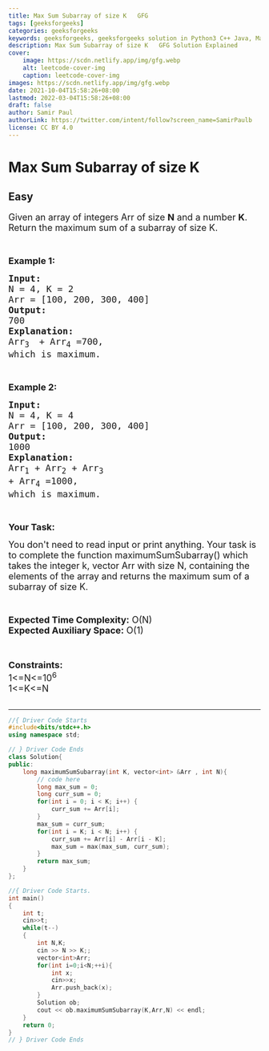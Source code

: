 ```yaml
---
title: Max Sum Subarray of size K   GFG
tags: [geeksforgeeks]
categories: geeksforgeeks
keywords: geeksforgeeks, geeksforgeeks solution in Python3 C++ Java, Max Sum Subarray of size K - GFG solution
description: Max Sum Subarray of size K   GFG Solution Explained
cover:
    image: https://scdn.netlify.app/img/gfg.webp
    alt: leetcode-cover-img
    caption: leetcode-cover-img
images: https://scdn.netlify.app/img/gfg.webp
date: 2021-10-04T15:58:26+08:00
lastmod: 2022-03-04T15:58:26+08:00
draft: false
author: Samir Paul
authorLink: https://twitter.com/intent/follow?screen_name=SamirPaulb
license: CC BY 4.0
---
```



# Max Sum Subarray of size K
## Easy
<div class="problems_problem_content__Xm_eO"><p><span style="font-size:18px">Given an array of integers Arr of size <strong>N</strong> and a number <strong>K</strong>. Return&nbsp;the maximum sum of a subarray of size K.</span></p>

<p>&nbsp;</p>

<p><strong><span style="font-size:18px">Example 1:</span></strong></p>

<pre><strong><span style="font-size:18px">Input:</span></strong>
<span style="font-size:18px">N = 4, K = 2
Arr = [100, 200, 300, 400]</span>
<strong><span style="font-size:18px">Output:</span></strong>
<span style="font-size:18px">700</span>
<strong><span style="font-size:18px">Explanation:</span></strong>
<span style="font-size:18px">Arr<sub>3 </sub> + Arr<sub>4</sub> =700,</span>
<span style="font-size:18px">which is maximum.</span></pre>

<p>&nbsp;</p>

<p><strong><span style="font-size:18px">Example 2:</span></strong></p>

<pre><strong><span style="font-size:18px">Input:</span></strong>
<span style="font-size:18px">N = 4, K = 4</span>
<span style="font-size:18px">Arr = [100, 200, 300, 400]</span>
<strong><span style="font-size:18px">Output:</span></strong>
<span style="font-size:18px">1000</span>
<strong><span style="font-size:18px">Explanation:</span></strong>
<span style="font-size:18px">Arr<sub>1</sub> + Arr<sub>2</sub> + Arr<sub>3 </sub> 
+ Arr<sub>4</sub> =1000,</span>
<span style="font-size:18px">which is maximum.</span></pre>

<p>&nbsp;</p>

<p><strong><span style="font-size:18px">Your Task:</span></strong></p>

<p><span style="font-size:18px">You don't need to read input or print anything. Your task is to complete the function maximumSumSubarray() which takes the integer k, vector Arr with size N,&nbsp;containing the elements of the array and returns the&nbsp;maximum sum of a subarray of size K.</span></p>

<p>&nbsp;</p>

<p><span style="font-size:18px"><strong>Expected Time Complexity:</strong> O(N)<br>
<strong>Expected Auxiliary Space:</strong> O(1)</span><br>
&nbsp;</p>

<p><br>
<span style="font-size:18px"><strong>Constraints:</strong><br>
1&lt;=N&lt;=10<sup>6</sup></span><br>
<span style="font-size:18px">1&lt;=K&lt;=N</span><br>
&nbsp;</p>
</div>

---




```cpp
//{ Driver Code Starts
#include<bits/stdc++.h> 
using namespace std; 

// } Driver Code Ends
class Solution{   
public:
    long maximumSumSubarray(int K, vector<int> &Arr , int N){
        // code here 
        long max_sum = 0;
        long curr_sum = 0;
        for(int i = 0; i < K; i++) {
            curr_sum += Arr[i];
        }
        max_sum = curr_sum;
        for(int i = K; i < N; i++) {
            curr_sum += Arr[i] - Arr[i - K];
            max_sum = max(max_sum, curr_sum);
        }
        return max_sum;
    }
};

//{ Driver Code Starts.
int main() 
{ 
    int t;
    cin>>t;
    while(t--)
    {
        int N,K;
        cin >> N >> K;;
        vector<int>Arr;
        for(int i=0;i<N;++i){
            int x;
            cin>>x;
            Arr.push_back(x);
        }
        Solution ob;
        cout << ob.maximumSumSubarray(K,Arr,N) << endl;
    }
    return 0; 
} 
// } Driver Code Ends
```
